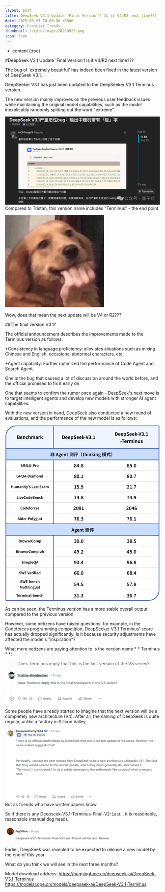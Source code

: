 ```yaml
---
layout: post
title: DeepSeek V3.1 Update 'Final Version'! Is it V4/R2 next time???
date: 2025-09-23 10:00:00 +0800
category: Frontier Trends
thumbnail: /style/image/20250923.png
icon: link
---
```

* content
{:toc}

#DeepSeek V3.1 Update 'Final Version'! Is it V4/R2 next time???

The bug of 'extremely beautiful' has indeed been fixed in the latest version of DeepSeek V3.1.

DeepSeeker V3.1 has just been updated to the DeepSeeker V3.1 Terminus version.

The new version mainly improves on the previous user feedback issues while maintaining the original model capabilities, such as the model inexplicably randomly spitting out the word "extreme".

![图片](/style/image/2025-09-23/1.png)
Compared to Tristan, this version name includes "Terminus" - the end point.

![图片](/style/image/2025-09-23/2.png)

Wow, does that mean the next update will be V4 or R2???

##The final version V3.1?

The official announcement describes the improvements made to the Terminus version as follows:

+Consistency in language proficiency: alleviates situations such as mixing Chinese and English, occasional abnormal characters, etc;
    
+Agent capability: Further optimized the performance of Code Agent and Search Agent.
    

One is the bug that caused a lot of discussion around the world before, and the official promised to fix it early on.

One that seems to confirm the rumor once again - DeepSeek's next move is to target intelligent agents and develop new models with stronger AI agent capabilities.

With the new version in hand, DeepSeek also conducted a new round of evaluations, and the performance of the new model is as follows:

![图片](/style/image/2025-09-23/3.png)

As can be seen, the Terminus version has a more stable overall output compared to the previous version.

However, some netizens have raised questions: for example, in the Codeforces programming competition, DeepSeeker V3.1 Terminus' score has actually dropped significantly. Is it because security adjustments have affected the model's "inspiration"?

What more netizens are paying attention to is the version name * * Terminus * *:

>Does Terminus imply that this is the last version of the V3 series?

![图片](/style/image/2025-09-23/4.png)

Some people have already started to imagine that the next version will be a completely new architecture (V4). After all, the naming of DeepSeek is quite regular, unlike a factory in Silicon Valley

![图片](/style/image/2025-09-23/5.png)
But as friends who have written papers know

So if there is any Deepseek-V3.1-Terminus-Final-V2-Last... it is reasonable, reasonable (manual dog head).

![图片](/style/image/2025-09-23/7.png)

Earlier, DeepSeek was revealed to be expected to release a new model by the end of this year.

What do you think we will see in the next three months?

Model download address:
https://huggingface.co/deepseek-ai/DeepSeek-V3.1-Terminus   
https://modelscope.cn/models/deepseek-ai/DeepSeek-V3.1-Terminus